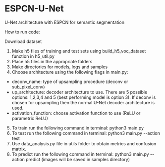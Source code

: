 # ESPCN-U-Net
U-Net architecture with ESPCN for semantic segmentation

How to run code:

Download dataset
1. Make h5 files of training and test sets using build_h5_voc_dataset function in h5_util.py
2. Place h5 files in the appropriate folders
3. Make directories for models, logs and samples
4. Choose architecture using the following flags in main.py:
  * deconv_name: type of upsampling procedure (deconv or sub_pixel_conv)
  * up_architecture: decoder architecture to use. There are 5 possible options: 1,2,3,4 and 5 (best performing model is option 3). If deconv is chosen for upsampling then the normal U-Net decoder architecture is used.
  * activation_function: choose activation function to use (ReLU or parametric ReLU)
5. To train run the following command in terminal: python3 main.py
6. To test run the following command in terminal: python3 main.py --action test 
7. Use data_analysis.py file in utils folder to obtain metrics and confusion matrix.
8. To predict run the following command in terminal: python3 main.py --action predict (images will be saved in samples directory) 

